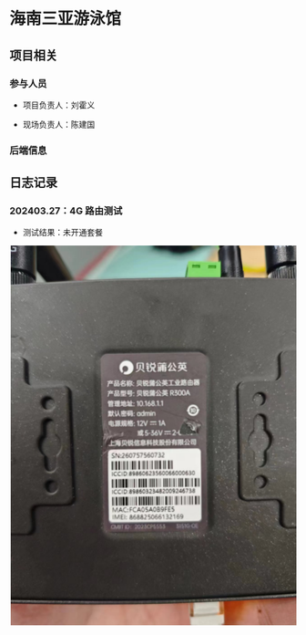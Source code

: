 # 海南三亚游泳馆

## 项目相关

### 参与人员

- 项目负责人：刘霍义

- 现场负责人：陈建国

### 后端信息

## 日志记录

### 202403.27：4G 路由测试

- 测试结果：未开通套餐

![alt text](./img/youyongguan4g.png)
